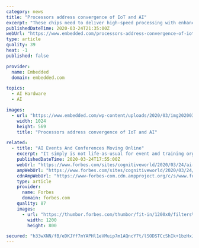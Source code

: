 ```yaml
---
category: news
title: "Processors address convergence of IoT and AI"
excerpt: "These chips need to deliver high-speed processing with enhanced performance while reducing power consumption. Some of these chipmakers are also adopting techniques such as advanced compression to reduce power consumption and machine-learning (ML) models. Here is a sampling of MPUs and MCUs that target IoT and converged AI applications."
publishedDateTime: 2020-03-24T21:35:00Z
webUrl: "https://www.embedded.com/processors-address-convergence-of-iot-and-ai/"
type: article
quality: 39
heat: -1
published: false

provider:
  name: Embedded
  domain: embedded.com

topics:
  - AI Hardware
  - AI

images:
  - url: "https://www.embedded.com/wp-content/uploads/2020/03/img20200324111356Processors-roll-for-IoT-and-AI_0.jpg?resize=1024,569"
    width: 1024
    height: 569
    title: "Processors address convergence of IoT and AI"

related:
  - title: "AI Events And Conferences Moving Online"
    excerpt: "It simply is not life-as-usual for event and training organizers who need to satisfy the still-strong hunger for information, connection, education, marketing, and networking that customers, technology providers,"
    publishedDateTime: 2020-03-24T17:55:00Z
    webUrl: "https://www.forbes.com/sites/cognitiveworld/2020/03/24/ai-events-and-conferences-moving-online/"
    ampWebUrl: "https://www.forbes.com/sites/cognitiveworld/2020/03/24/ai-events-and-conferences-moving-online/amp/"
    cdnAmpWebUrl: "https://www-forbes-com.cdn.ampproject.org/c/s/www.forbes.com/sites/cognitiveworld/2020/03/24/ai-events-and-conferences-moving-online/amp/"
    type: article
    provider:
      name: Forbes
      domain: forbes.com
    quality: 87
    images:
      - url: "https://thumbor.forbes.com/thumbor/fit-in/1200x0/filters%3Aformat%28jpg%29/https%3A%2F%2Fspecials-images.forbesimg.com%2Fimageserve%2F5e7a48ae10380d0006fbfb0a%2F0x0.jpg"
        width: 1200
        height: 800

secured: "h33wXNN/fB/eDKJYf7mYAPHl1eVMuip7m1AQncY7t/lSODSTCcShIk+1bzHxJkKsNpSxmRsUpLRYScw5T/bqtQK0+UGmFiUNwmeGrLSD37Eqt+CIUTIdUf3bIKb1wbEX3OhI0pkLUPWC0V2tYgdOR9JZ09R/FXVSTAJzw/TTuBPJxkXVefqCdL8ivM/zDvgAWJI96gmSwcWpz+Z7U3nfaK/CEAD3MlGCZM0YtUQKFmYPl5cIECnYKrKASajdkoHRHdUveAESUIKKWZmEwbD9bcl0ipv0cIFpC489IwDBagnNnHCcu5Y4LdSWAjVNU95BDkDBJHeazpVp4YQEsShhqxCBdUjB3sfnIYd8Orro7RW7L85BpAfcDyFWyy3zHpdsEtoSpKlBTxCnbViSfi0U34UG1f/n5uL1vHJ8j0fq/c2kcPB2epErOlW3CvRz6n/AaKiYTgOq0dZd0q1OzZ9E6HsTG51ruRgOgga5w/xZU0s=;xFCKUqQauXgGeQwWXd3o0A=="
---
```


